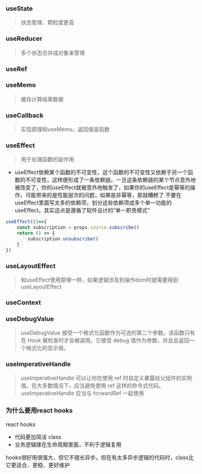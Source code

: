 ### useState
> 状态管理、颗粒度更高
### useReducer 
> 多个状态合并成对象来管理
### useRef

### useMemo 
> 缓存计算结果数据
### useCallback 
> 实现原理和useMemo，返回值是函数

### useEffect 
> 用于处理函数的副作用
- useEffect依赖某个函数的不可变性，这个函数的不可变性又依赖于另一个函数的不可变性，这样便形成了一条依赖链。一旦这条依赖链的某个节点意外地被改变了，你的useEffect就被意外地触发了，如果你的useEffect是幂等的操作，可能带来的是性能层次的问题，如果是非幂等，那就糟糕了
不要在useEffect里面写太多的依赖项，划分这些依赖项成多个单一功能的useEffect。其实这点是遵循了软件设计的“单一职责模式”
```ts
useEffect(()=>{
    const subscription = props.source.subscribe()
    return () => {
        subscription.unsubscribe()
    }
})
```
### useLayoutEffect 
> 和useEffect使用原理一样，如果逻辑涉及到操作dom时就需要用到useLayoutEffect

### useContext
### useDebugValue
> useDebugValue 接受一个格式化函数作为可选的第二个参数。该函数只有在 Hook 被检查时才会被调用。它接受 debug 值作为参数，并且会返回一个格式化的显示值。
### useImperativeHandle
> useImperativeHandle 可以让你在使用 ref 时自定义暴露给父组件的实例值。在大多数情况下，应当避免使用 ref 这样的命令式代码。useImperativeHandle 应当与 forwardRef 一起使用


### 为什么要用react hooks
react hooks
- 代码更加简洁
class 
- 业务逻辑揉在生命周期里面，不利于逻辑复用

hooks很好用很强大，但它不擅长异步。但在有太多异步逻辑的代码时，class比它更适合、更稳、更好维护
